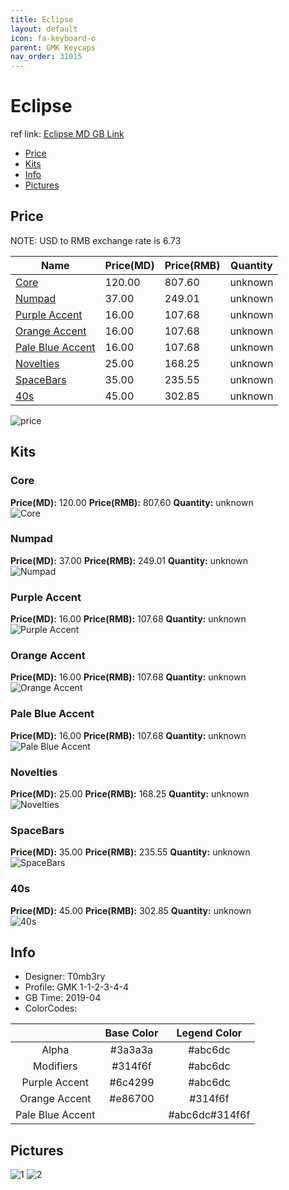 ```yaml
---
title: Eclipse
layout: default
icon: fa-keyboard-o
parent: GMK Keycaps
nav_order: 31015
---
```


# Eclipse

ref link: [Eclipse MD GB Link](https://www.massdrop.com/buy/massdrop-x-t0mb3ry-gmk-eclipse-custom-keycap-set)

* [Price](#price)
* [Kits](#kits)
* [Info](#info)
* [Pictures](#pictures)


## Price  
NOTE: USD to RMB exchange rate is 6.73

| Name          | Price(MD)    |  Price(RMB) | Quantity |
| ------------- | ------------ |  ---------- | -------- |
|[Core](#core)|120.00|807.60|unknown|
|[Numpad](#numpad)|37.00|249.01|unknown|
|[Purple Accent](#purple-accent)|16.00|107.68|unknown|
|[Orange Accent](#orange-accent)|16.00|107.68|unknown|
|[Pale Blue Accent](#pale-blue-accent)|16.00|107.68|unknown|
|[Novelties](#novelties)|25.00|168.25|unknown|
|[SpaceBars](#spacebars)|35.00|235.55|unknown|
|[40s](#40s)|45.00|302.85|unknown|

<img src="{{ 'assets/images/gmk-keycaps/eclipse/price.jpg' | relative_url }}" alt="price" class="image featured">


## Kits
### Core
**Price(MD):** 120.00    **Price(RMB):** 807.60    **Quantity:** unknown  
<img src="{{ 'assets/images/gmk-keycaps/eclipse/kits_pics/core.jpg' | relative_url }}" alt="Core" class="image featured">

### Numpad
**Price(MD):** 37.00    **Price(RMB):** 249.01    **Quantity:** unknown  
<img src="{{ 'assets/images/gmk-keycaps/eclipse/kits_pics/numpad.jpg' | relative_url }}" alt="Numpad" class="image featured">

### Purple Accent
**Price(MD):** 16.00    **Price(RMB):** 107.68    **Quantity:** unknown  
<img src="{{ 'assets/images/gmk-keycaps/eclipse/kits_pics/purple-accent.jpg' | relative_url }}" alt="Purple Accent" class="image featured">

### Orange Accent
**Price(MD):** 16.00    **Price(RMB):** 107.68    **Quantity:** unknown  
<img src="{{ 'assets/images/gmk-keycaps/eclipse/kits_pics/orange-accent.jpg' | relative_url }}" alt="Orange Accent" class="image featured">

### Pale Blue Accent
**Price(MD):** 16.00    **Price(RMB):** 107.68    **Quantity:** unknown  
<img src="{{ 'assets/images/gmk-keycaps/eclipse/kits_pics/pale-blue-accent.jpg' | relative_url }}" alt="Pale Blue Accent" class="image featured">

### Novelties
**Price(MD):** 25.00    **Price(RMB):** 168.25    **Quantity:** unknown  
<img src="{{ 'assets/images/gmk-keycaps/eclipse/kits_pics/novelties.jpg' | relative_url }}" alt="Novelties" class="image featured">

### SpaceBars
**Price(MD):** 35.00    **Price(RMB):** 235.55    **Quantity:** unknown  
<img src="{{ 'assets/images/gmk-keycaps/eclipse/kits_pics/spacebars.jpg' | relative_url }}" alt="SpaceBars" class="image featured">

### 40s
**Price(MD):** 45.00    **Price(RMB):** 302.85    **Quantity:** unknown  
<img src="{{ 'assets/images/gmk-keycaps/eclipse/kits_pics/40s.jpg' | relative_url }}" alt="40s" class="image featured">


## Info
* Designer: T0mb3ry
* Profile: GMK 1-1-2-3-4-4
* GB Time: 2019-04
* ColorCodes: 

| |Base Color     | Legend Color
| :-------------: | :-------------: | :------------:
|Alpha|#3a3a3a|#abc6dc
|Modifiers|#314f6f|#abc6dc
|Purple Accent|#6c4299|#abc6dc
|Orange Accent|#e86700|#314f6f
|Pale Blue Accent||#abc6dc#314f6f


## Pictures
<img src="{{ 'assets/images/gmk-keycaps/eclipse/rendering_pics/1.jpg' | relative_url }}" alt="1" class="image featured">
<img src="{{ 'assets/images/gmk-keycaps/eclipse/rendering_pics/2.jpg' | relative_url }}" alt="2" class="image featured">
